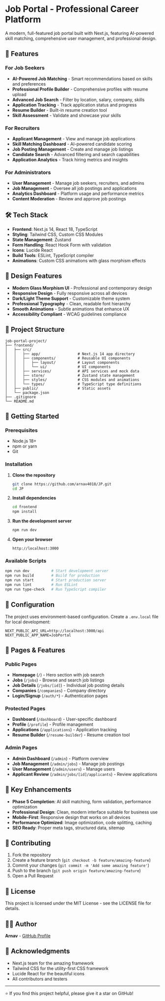 # Job Portal - Professional Career Platform

A modern, full-featured job portal built with Next.js, featuring AI-powered skill matching, comprehensive user management, and professional design.

## 🚀 Features

### For Job Seekers
- **AI-Powered Job Matching** - Smart recommendations based on skills and preferences
- **Professional Profile Builder** - Comprehensive profiles with resume upload
- **Advanced Job Search** - Filter by location, salary, company, skills
- **Application Tracking** - Track application status and progress
- **Resume Builder** - Built-in resume creation tool
- **Skill Assessment** - Validate and showcase your skills

### For Recruiters  
- **Applicant Management** - View and manage job applications
- **Skill Matching Dashboard** - AI-powered candidate scoring
- **Job Posting Management** - Create and manage job listings
- **Candidate Search** - Advanced filtering and search capabilities
- **Application Analytics** - Track hiring metrics and insights

### For Administrators
- **User Management** - Manage job seekers, recruiters, and admins
- **Job Management** - Oversee all job postings and applications
- **Analytics Dashboard** - Platform usage and performance metrics
- **Content Moderation** - Review and approve job postings

## 🛠️ Tech Stack

- **Frontend**: Next.js 14, React 18, TypeScript
- **Styling**: Tailwind CSS, Custom CSS Modules
- **State Management**: Zustand
- **Form Handling**: React Hook Form with validation
- **Icons**: Lucide React
- **Build Tools**: ESLint, TypeScript compiler
- **Animations**: Custom CSS animations with glass morphism effects

## 🎨 Design Features

- **Modern Glass Morphism UI** - Professional and contemporary design
- **Responsive Design** - Fully responsive across all devices
- **Dark/Light Theme Support** - Customizable theme system
- **Professional Typography** - Clean, readable font hierarchy
- **Smooth Animations** - Subtle animations that enhance UX
- **Accessibility Compliant** - WCAG guidelines compliance

## 📁 Project Structure

```
job-portal-project/
├── frontend/
│   ├── src/
│   │   ├── app/                 # Next.js 14 app directory
│   │   ├── components/          # Reusable UI components
│   │   │   ├── layout/          # Layout components
│   │   │   └── ui/              # UI components
│   │   ├── services/            # API services and mock data
│   │   ├── store/               # Zustand state management
│   │   ├── styles/              # CSS modules and animations
│   │   └── types/               # TypeScript type definitions
│   ├── public/                  # Static assets
│   └── package.json
├── .gitignore
└── README.md
```

## 🚀 Getting Started

### Prerequisites
- Node.js 18+ 
- npm or yarn
- Git

### Installation

1. **Clone the repository**
   ```bash
   git clone https://github.com/arnav4018/JP.git
   cd JP
   ```

2. **Install dependencies**
   ```bash
   cd frontend
   npm install
   ```

3. **Run the development server**
   ```bash
   npm run dev
   ```

4. **Open your browser**
   ```
   http://localhost:3000
   ```

### Available Scripts

```bash
npm run dev          # Start development server
npm run build        # Build for production
npm run start        # Start production server
npm run lint         # Run ESLint
npm run type-check   # Run TypeScript compiler
```

## 🔧 Configuration

The project uses environment-based configuration. Create a `.env.local` file for local development:

```env
NEXT_PUBLIC_API_URL=http://localhost:3000/api
NEXT_PUBLIC_APP_NAME=JobPortal
```

## 📱 Pages & Features

### Public Pages
- **Homepage** (`/`) - Hero section with job search
- **Jobs** (`/jobs`) - Browse and search job listings  
- **Job Details** (`/jobs/[id]`) - Individual job posting details
- **Companies** (`/companies`) - Company directory
- **Login/Signup** (`/auth/*`) - Authentication pages

### Protected Pages  
- **Dashboard** (`/dashboard`) - User-specific dashboard
- **Profile** (`/profile`) - Profile management
- **Applications** (`/applications`) - Application tracking
- **Resume Builder** (`/resume-builder`) - Resume creation tool

### Admin Pages
- **Admin Dashboard** (`/admin`) - Platform overview
- **Job Management** (`/admin/jobs`) - Manage job postings
- **User Management** (`/admin/users`) - Manage users
- **Applicant Review** (`/admin/jobs/[id]/applicants`) - Review applications

## 🎯 Key Enhancements

- **Phase 5 Completion**: AI skill matching, form validation, performance optimization
- **Professional Design**: Clean, modern interface suitable for business use
- **Mobile-First**: Responsive design that works on all devices
- **Performance Optimized**: Image optimization, code splitting, caching
- **SEO Ready**: Proper meta tags, structured data, sitemap

## 🤝 Contributing

1. Fork the repository
2. Create a feature branch (`git checkout -b feature/amazing-feature`)
3. Commit your changes (`git commit -m 'Add some amazing feature'`)
4. Push to the branch (`git push origin feature/amazing-feature`)
5. Open a Pull Request

## 📄 License

This project is licensed under the MIT License - see the LICENSE file for details.

## 👨‍💻 Author

**Arnav** - [GitHub Profile](https://github.com/arnav4018)

## 🙏 Acknowledgments

- Next.js team for the amazing framework
- Tailwind CSS for the utility-first CSS framework
- Lucide React for the beautiful icons
- All contributors and testers

---

⭐ If you find this project helpful, please give it a star on GitHub!
